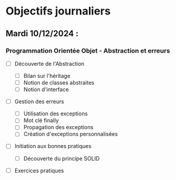 # Objectifs journaliers

## Mardi 10/12/2024 :

### Programmation Orientée Objet - Abstraction et erreurs

- [ ] Découverte de l'Abstraction
  - [ ] Bilan sur l'héritage
  - [ ] Notion de classes abstraites
  - [ ] Notion d'interface
- [ ] Gestion des erreurs
  - [ ] Utilisation des exceptions
  - [ ] Mot clé finally
  - [ ] Propagation des exceptions
  - [ ] Création d'exceptions personnalisées
- [ ] Initiation aux bonnes pratiques
  - [ ] Découverte du principe SOLID
- [ ] Exercices pratiques
  